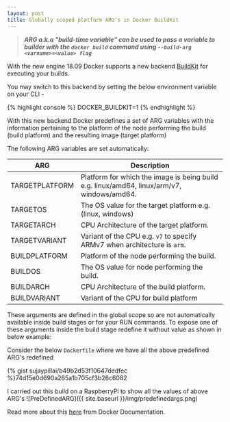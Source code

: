 ```yaml
---
layout: post
title: Globally scoped platform ARG's in Docker BuildKit
---
```


> ***ARG a.k.a "build-time variable" can be used to pass a variable to builder with the `docker build` command using `--build-arg <varname>=<value> flag`***


With the new engine 18.09 Docker supports a new backend [BuildKit](https://docs.docker.com/engine/reference/builder/#buildkit) for executing your builds.

You may switch to this backend by setting the below environment variable on your CLI -

{% highlight console %}
DOCKER_BUILDKIT=1
{% endhighlight %}

With this new backend Docker predefines a set of ARG variables with the information pertaining to the platform of the node performing the build (build platform) and the resulting image (target platform)

The following ARG variables are set automatically:

  ARG                     |     Description
 ---------------------    | -------
  TARGETPLATFORM          | Platform for which the image is being build e.g. linux/amd64, linux/arm/v7, windows/amd64.
  TARGETOS                | The OS value for the target platform e.g. (linux, windows)
  TARGETARCH              | CPU Architecture of the target platform.
  TARGETVARIANT           | Variant of the CPU e.g. `v7` to specify ARMv7 when architecture is `arm`.
  BUILDPLATFORM           | Platform of the node performing the build.
  BUILDOS                 | The OS value for node performing the build.
  BUILDARCH               | CPU Architecture of the build platform.
  BUILDVARIANT            | Variant of the CPU for build platform


These arguments are defined in the global scope so are not automatically available inside build stages or for your RUN commands. To expose one of these arguments inside the build stage redefine it without value as shown in below example:

Consider the below `Dockerfile` where we have all the above predefined ARG's redefined

{% gist sujaypillai/b49b2d53f10647dedfec %}74d15e0d690a265a1b705cf3b26c6082

I carried out this build on a RaspberryPi to show all the values of above ARG's
![PreDefinedARG]({{ site.baseurl }}/img/predefinedargs.png)

Read more about this [here](https://docs.docker.com/engine/reference/builder/#automatic-platform-args-in-the-global-scope) from Docker Documentation.